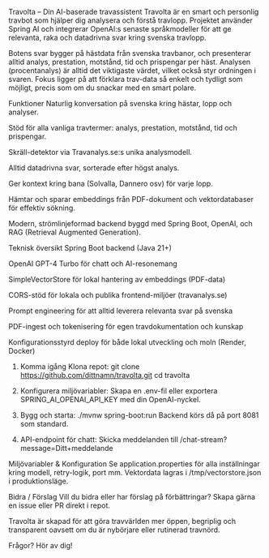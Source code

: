 Travolta – Din AI-baserade travassistent
Travolta är en smart och personlig travbot som hjälper dig analysera och förstå travlopp. Projektet använder Spring AI och integrerar OpenAI:s senaste språkmodeller för att ge relevanta, raka och datadrivna svar kring svenska travlopp.

Botens svar bygger på hästdata från svenska travbanor, och presenterar alltid analys, prestation, motstånd, tid och prispengar per häst. Analysen (procentanalys) är alltid det viktigaste värdet, vilket också styr ordningen i svaren. Fokus ligger på att förklara trav-data så enkelt och tydligt som möjligt, precis som om du snackar med en smart polare.


Funktioner
Naturlig konversation på svenska kring hästar, lopp och analyser.

Stöd för alla vanliga travtermer: analys, prestation, motstånd, tid och prispengar.

Skräll-detektor via Travanalys.se:s unika analysmodell.

Alltid datadrivna svar, sorterade efter högst analys.

Ger kontext kring bana (Solvalla, Dannero osv) för varje lopp.

Hämtar och sparar embeddings från PDF-dokument och vektordatabaser för effektiv sökning.

Modern, strömlinjeformad backend byggd med Spring Boot, OpenAI, och RAG (Retrieval Augmented Generation).



Teknisk översikt
Spring Boot backend (Java 21+)

OpenAI GPT-4 Turbo för chatt och AI-resonemang

SimpleVectorStore för lokal hantering av embeddings (PDF-data)

CORS-stöd för lokala och publika frontend-miljöer (travanalys.se)

Prompt engineering för att alltid leverera relevanta svar på svenska

PDF-ingest och tokenisering för egen travdokumentation och kunskap

Konfigurationsstyrd deploy för både lokal utveckling och moln (Render, Docker)




1. Komma igång
Klona repot:
git clone https://github.com/dittnamn/travolta.git
cd travolta

2. Konfigurera miljövariabler:
Skapa en .env-fil eller exportera SPRING_AI_OPENAI_API_KEY med din OpenAI-nyckel.

3. Bygg och starta:
./mvnw spring-boot:run
Backend körs då på port 8081 som standard.

4. API-endpoint för chatt:
Skicka meddelanden till /chat-stream?message=Ditt+meddelande

Miljövariabler & Konfiguration
Se application.properties för alla inställningar kring modell, retry-logik, port mm. Vektordata lagras i /tmp/vectorstore.json i produktionsläge.




Bidra / Förslag
Vill du bidra eller har förslag på förbättringar? Skapa gärna en issue eller PR direkt i repot.

Travolta är skapad för att göra travvärlden mer öppen, begriplig och transparent oavsett om du är nybörjare eller rutinerad travnörd.

Frågor? Hör av dig!
